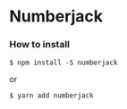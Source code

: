 # Numberjack

### How to install

```
$ npm install -S numberjack
```

or

```
$ yarn add numberjack
```

